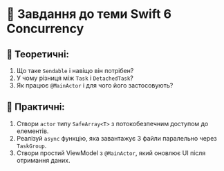 # 📘 Завдання до теми Swift 6 Concurrency

## 🧠 Теоретичні:
1. Що таке `Sendable` і навіщо він потрібен?
2. У чому різниця між `Task` і `DetachedTask`?
3. Як працює `@MainActor` і для чого його застосовують?

## 🧪 Практичні:
1. Створи `actor` типу `SafeArray<T>` з потокобезпечним доступом до елементів.
2. Реалізуй `async` функцію, яка завантажує 3 файли паралельно через `TaskGroup`.
3. Створи простий ViewModel з `@MainActor`, який оновлює UI після отримання даних.
